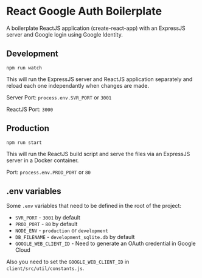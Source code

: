 # React Google Auth Boilerplate
A boilerplate ReactJS application (create-react-app) with an ExpressJS server and Google login using Google Identity.

## Development
`npm run watch`

This will run the ExpressJS server and ReactJS application separately and reload each one independantly when changes are made.

Server Port: `process.env.SVR_PORT` or `3001`

ReactJS Port: `3000`

## Production
`npm run start`

This will run the ReactJS build script and serve the files via an ExpressJS server in a Docker container.


Port: `process.env.PROD_PORT` or `80`

## .env variables
Some `.env` variables that need to be defined in the root of the project:

- `SVR_PORT` - `3001` by default
- `PROD_PORT` - `80` by default
- `NODE_ENV` - `production` or `development`
- `DB_FILENAME` - `development_sqlite.db` by default
- `GOOGLE_WEB_CLIENT_ID` - Need to generate an OAuth credential in Google Cloud

Also you need to set the `GOOGLE_WEB_CLIENT_ID` in `client/src/util/constants.js`.
